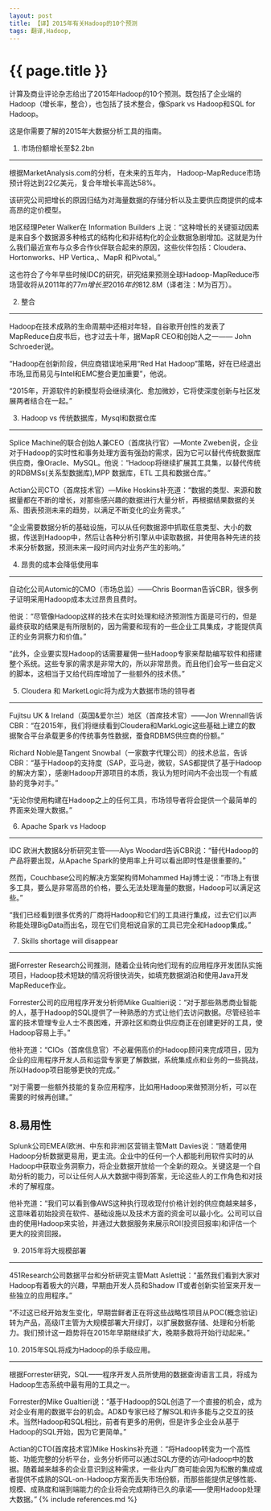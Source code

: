 ```yaml
---
layout: post
title: 【译】2015年有关Hadoop的10个预测
tags: 翻译,Hadoop,
---
```


{{ page.title }}
================
计算及商业评论杂志给出了2015年Hadoop的10个预测。既包括了企业端的Hadoop（增长率，整合），也包括了技术整合，像Spark vs Hadoop和SQL for Hadoop。

这是你需要了解的2015年大数据分析工具的指南。

1. 市场份额增长至$2.2bn
----------------

根据MarketAnalysis.com的分析，在未来的五年内， Hadoop-MapReduce市场预计将达到22亿美元，复合年增长率高达58%。

该研究公司把增长的原因归结为对海量数据的存储分析以及主要供应商提供的成本高昂的定价模型。

地区经理Peter Walker在 Information Builders 上说：“这种增长的关键驱动因素是来自多个数据源多种格式的结构化和非结构化的企业数据急剧增加。这就是为什么我们最近宣布与众多合作伙伴联合起来的原因，这些伙伴包括：Cloudera、Hortonworks、HP Vertica,、MapR 和Pivotal。”

这也符合了今年早些时候IDC的研究，研究结果预测全球Hadoop-MapReduce市场营收将从2011年的$77m增长至2016年的$812.8M（译者注：M为百万）。

2. 整合
-----

Hadoop在技术成熟的生命周期中还相对年轻，自谷歌开创性的发表了MapReduce白皮书后，也才过去十年，据MapR CEO和创始人之一—— John Schroeder说。

“Hadoop在创新阶段，供应商错误地采用“Red Hat Hadoop”策略，好在已经退出市场,显而易见与Intel和EMC整合更加重要”，他说。

“2015年，开源软件的新模型将会继续演化、愈加微妙，它将使深度创新与社区发展两者结合在一起。”

3. Hadoop vs 传统数据库，Mysql和数据仓库
-----------------------------

Splice Machine的联合创始人兼CEO（首席执行官）—Monte Zweben说，企业对于Hadoop的实时性和事务处理方面有强劲的需求，因为它可以替代传统数据库供应商，像Oracle、MySQL。他说：“Hadoop将继续扩展其工具集，以替代传统的RDBMSs(关系型数据库),MPP 数据库，ETL 工具和数据仓库。”

Actian公司CTO（首席技术官）—Mike Hoskins补充道：“数据的类型、来源和数据量都在不断的增长，对那些感兴趣的数据进行大量分析，再根据结果数据的关系、图表预测未来的趋势，以满足不断变化的业务需求。”

“企业需要数据分析的基础设施，可以从任何数据源中抓取任意类型、大小的数据，传送到Hadoop中，然后让各种分析引擎从中读取数据，并使用各种先进的技术来分析数据，预测未来一段时间内对业务产生的影响。”

4. 昂贵的成本会降低使用率
--------------

自动化公司Automic的CMO（市场总监）——Chris Boorman告诉CBR，很多例子证明采用Hadoop成本太过昂贵且费时。

他说：“尽管像Hadoop这样的技术在实时处理和经济预测性方面是可行的，但是最终获取的结果是有所限制的，因为需要和现有的一些企业工具集成，才能提供真正的业务洞察力和价值。”

“此外，企业要实现Hadoop的话需要雇佣一些Hadoop专家来帮助编写软件和搭建整个系统。这些专家的需求是非常大的，所以非常昂贵。而且他们会写一些自定义的脚本，这相当于又给代码库增加了一些额外的技术债。”

5. Cloudera 和 MarketLogic将为成为大数据市场的领导者
--------------------------------------

Fujitsu  UK & Ireland（英国&爱尔兰）地区（首席技术官）——Jon Wrennall告诉CBR：“在2015年，我们将继续看到Cloudera和MarkLogic这些基础上建立的数据聚合平台承载更多的传统事务性数据，蚕食RDBMS供应商的份额。”

Richard Noble是Tangent Snowbal（一家数字代理公司）的技术总监，告诉CBR：“基于Hadoop的支持度（SAP，亚马逊，微软，SAS都提供了基于Hadoop的解决方案），感谢Hadoop开源项目的本质，我认为短时间内不会出现一个有威胁的竞争对手。”

“无论你使用构建在Hadoop之上的任何工具，市场领导者将会提供一个最简单的界面来处理大数据。”

6. Apache Spark vs Hadoop
-------------------------

IDC 欧洲大数据&分析研究主管——Alys Woodard告诉CBR说：“替代Hadoop的产品将要出现，从Apache Spark的使用率上升可以看出即时性是很重要的。”

然而，Couchbase公司的解决方案架构师Mohammed Haji博士说：“市场上有很多工具，要么是非常高昂的价格，要么无法处理海量的数据，Hadoop可以满足这些。”

“我们已经看到很多优秀的厂商将Hadoop和它们的工具进行集成，过去它们以声称能处理BigData而出名，现在它们竞相说自家的工具已完全和Hadoop集成。”

7. Skills shortage will disappear
---------------------------------

据Forrester Research公司推测，随着企业转向他们现有的应用程序开发团队实施项目，Hadoop技术短缺的情况将很快消失，如填充数据湖泊和使用Java开发MapReduce作业。

Forrester公司的应用程序开发分析师Mike Gualtieri说：“对于那些熟悉商业智能的人，基于Hadoop的SQL提供了一种熟悉的方式让他们去访问数据。尽管经验丰富的技术管理专业人士不畏困难，开源社区和商业供应商正在创建更好的工具，使Hadoop容易上手。”

他补充道：“CIOs（首席信息官）不必雇佣高价的Hadoop顾问来完成项目，因为企业的应用程序开发人员和运营专家更了解数据，系统集成点和业务的一些挑战，所以Hadoop项目能够更快的完成。”

“对于需要一些额外技能的复杂应用程序，比如用Hadoop来做预测分析，可以在需要的时候再创建。”

8.易用性
-----

Splunk公司EMEA(欧洲、中东和非洲)区营销主管Matt Davies说：“随着使用Hadoop分析数据更易用，更主流。企业中的任何一个人都能利用软件实时的从Hadoop中获取业务洞察力，将企业数据开放给一个全新的观众。关键这是一个自助分析的能力，可以让任何人从大数据中得到答案，无论这些人的工作角色和对技术的了解程度。

他补充道：“我们可以看到像AWS这种执行现收现付价格计划的供应商越来越多，这意味着初始投资在软件、基础设施以及技术方面的资金可以最小化。公司可以自由的使用Hadoop来实验，并通过大数据服务来展示ROI(投资回报率)和评估一个更大的投资回报。

9. 2015年将大规模部署
--------------

451Research公司数据平台和分析研究主管Matt Aslett说：“虽然我们看到大家对Hadoop有着极大的兴趣，早期由开发人员和Shadow IT或者创新实验室来开发一些独立的应用程序。”

“不过这已经开始发生变化，早期尝鲜者正在将这些战略性项目从POC(概念验证)转为产品，高级IT主管为大规模部署大开绿灯，以扩展数据存储、处理和分析能力。我们预计这一趋势将在2015年早期继续扩大，晚期多数将开始行动起来。”

10. 2015年SQL将成为Hadoop的杀手级应用。
----------------------------

根据Forrester研究，SQL——程序开发人员所使用的数据查询语言工具，将成为Hadoop生态系统中最有用的工具之一。

Forrester的Mike Gualtieri说：“基于Hadoop的SQL创造了一个直接的机会，成为对企业有用的数据平台的机会。AD&D专家已经了解SQL和许多能与之交互的技术。当然Hadoop和SQL相比，前者有更多的用例，但是许多企业会从基于Hadoop的SQL开始，因为它更简单。”

Actian的CTO(首席技术官)Mike Hoskins补充道：“将Hadoop转变为一个高性能、功能完整的分析平台，业务分析师可以通过SQL方便的访问Hadoop中的数据。随着越来越多的企业意识到这种需求，一些业内厂商可能会因为松散的集成或者提供不成熟的SQL-on-Hadoop方案而丢失市场份额，而那些能提供足够性能、规模、成熟度和端到端能力的企业将会完成期待已久的承诺——使用Hadoop处理大数据。”
{% include references.md %}